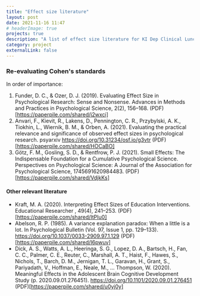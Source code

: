 ```yaml
---
title: "Effect size literature"
layout: post
date: 2021-11-16 11:47
# headerImage: true
projects: true
description: "A list of effect size literature for KI Dep Clinical Lunch seminar"
category: project
externalLink: false
---
```



### Re-evaluating Cohen's standards

In order of importance:

1. Funder, D. C., & Ozer, D. J. (2019). Evaluating Effect Size in Psychological Research: Sense and Nonsense. Advances in Methods and Practices in Psychological Science, 2(2), 156–168. (PDF)[https://paperpile.com/shared/j2wxci]
2. Anvari, F., Kievit, R., Lakens, D., Pennington, C. R., Przybylski, A. K., Tiokhin, L., Wiernik, B. M., & Orben, A. (2021). Evaluating the practical relevance and significance of observed effect sizes in psychological research. psyarxiv https://doi.org/10.31234/osf.io/g3vtr (PDF)[https://paperpile.com/shared/HOCaBO]
3. Götz, F. M., Gosling, S. D., & Rentfrow, P. J. (2021). Small Effects: The Indispensable Foundation for a Cumulative Psychological Science. Perspectives on Psychological Science: A Journal of the Association for Psychological Science, 1745691620984483. (PDF)[https://paperpile.com/shared/VdjkKs]

#### Other relevant literature

- Kraft, M. A. (2020). Interpreting Effect Sizes of Education Interventions. Educational Researcher , 49(4), 241–253. (PDF)[https://paperpile.com/shared/ItPIu0]
- Abelson, R. P. (1985). A variance explanation paradox: When a little is a lot. In Psychological Bulletin (Vol. 97, Issue 1, pp. 129–133). https://doi.org/10.1037/0033-2909.97.1.129 (PDF)[https://paperpile.com/shared/I6pwuv]
- Dick, A. S., Watts, A. L., Heeringa, S. G., Lopez, D. A., Bartsch, H., Fan, C. C., Palmer, C. E., Reuter, C., Marshall, A. T., Haist, F., Hawes, S., Nichols, T., Barch, D. M., Jernigan, T. L., Garavan, H., Grant, S., Pariyadath, V., Hoffman, E., Neale, M., … Thompson, W. (2020). Meaningful Effects in the Adolescent Brain Cognitive Development Study (p. 2020.09.01.276451). https://doi.org/10.1101/2020.09.01.276451 (PDF)[https://paperpile.com/shared/u0yj0y]




